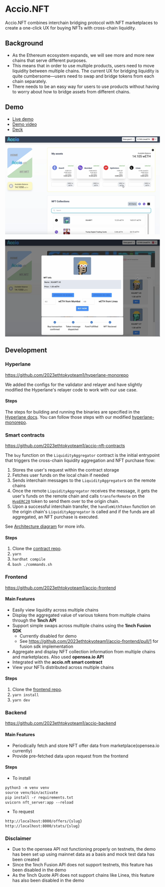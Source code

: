 # Accio.NFT

Accio.NFT combines interchain bridging protocol with NFT marketplaces to create a one-click UX for buying NFTs with cross-chain liquidity.


## Background

- As the Ethereum ecosystem expands, we will see more and more new chains that serve different purposes.
- This means that in order to use multiple products, users need to move liquidity between multiple chains. The current UX for bridging liquidity is quite cumbersome—users need to swap and bridge tokens from each chain separately.
- There needs to be an easy way for users to use products without having to worry about how to bridge assets from different chains.


## Demo

- [Live demo](https://accio-frontend-fork.vercel.app/)
- [Demo video](https://youtu.be/VbzfmyQuwSU)
- [Deck](https://github.com/2023ethtokyoteam1/.github/blob/main/accio_deck.pdf)

![Landing page](https://github.com/2023ethtokyoteam1/.github/blob/main/images/landing_page.png)

![Buying modal](https://github.com/2023ethtokyoteam1/.github/blob/main/images/buy_modal.png)

## Development

### Hyperlane
https://github.com/2023ethtokyoteam1/hyperlane-monorepo

We added the configs for the validator and relayer and have slightly modified the Hyperlane's relayer code to work with our use case.

#### Steps
The steps for building and running the binaries are specified in the [Hyperlane docs](https://docs.hyperlane.xyz/docs/deploy/deploy-hyperlane/run-validators). You can follow those steps with our modified [hyperlane-monorepo](https://github.com/2023ethtokyoteam1/hyperlane-monorepo).

### Smart contracts
https://github.com/2023ethtokyoteam1/accio-nft-contracts

The `buy` function on the `LiquidityAggregator` contract is the initial entrypoint that triggers the cross-chain liquidity aggregation and NFT purchase flow:

1. Stores the user's request within the contract storage
2. Fetches user funds on the local chain if needed
3. Sends interchain messages to the `LiquidityAggregator`s on the remote chains
4. Once the remote `LiquidityAggregator` receives the message, it gets the user's funds on the remote chain and calls `transferRemote` on the [`HypERC20`](https://docs.hyperlane.xyz/docs/apis-and-sdks/warp-api#interface) token to send them over to the origin chain.
5. Upon a successful interchain transfer, the `handleWithToken` function on the origin chain's `LiquidityAggregator` is called and if the funds are all aggregated, an NFT purchase is executed.

See [Architecture diagram](https://github.com/2023ethtokyoteam1/.github/blob/main/architecture_diagram.png) for more info.

#### Steps
1. Clone the [contract repo](https://github.com/2023ethtokyoteam1/accio-nft-contracts).
2. `yarn`
3. `hardhat compile`
4. `bash ./commands.sh`


### Frontend
https://github.com/2023ethtokyoteam1/accio-frontend

#### Main Features
- Easily view liquidity across multiple chains
- Display the aggregated value of various tokens from multiple chains through the **1inch API**
- Support simple swaps across multiple chains using the **1inch Fusion SDK**
  - Currently disabled for demo
  - See https://github.com/2023ethtokyoteam1/accio-frontend/pull/1 for fusion sdk implementation
- Aggregate and display NFT collection information from multiple chains and marketplaces. Also used **opensea.io API**
- Integrated with the **accio.nft smart contract**
- View your NFTs distributed across multiple chains

#### Steps
1. Clone the [frontend repo](https://github.com/2023ethtokyoteam1/accio-frontend).
2. `yarn install`
3. `yarn dev`

### Backend
https://github.com/2023ethtokyoteam1/accio-backend

#### Main Features
- Periodically fetch and store NFT offer data from marketplace(opensea.io currently)
- Provide pre-fetched data upon request from the frontend

#### Steps
- To install 
```
python3 -m venv venv
source venv/bin/activate
pip install -r requirements.txt
uvicorn nft_server:app --reload
```

- To request
```
http://localhost:8000/offers/{slug}
http://localhost:8000/stats/{slug}
```

### Disclaimer

- Due to the opensea API not functioning properly on testnets, the demo has been set up using mainnet data as a basis and mock test data has been created
- Since the 1inch Fusion API does not support testnets, this feature has been disabled in the demo
- As the 1inch Quote API does not support chains like Linea, this feature has also been disabled in the demo
